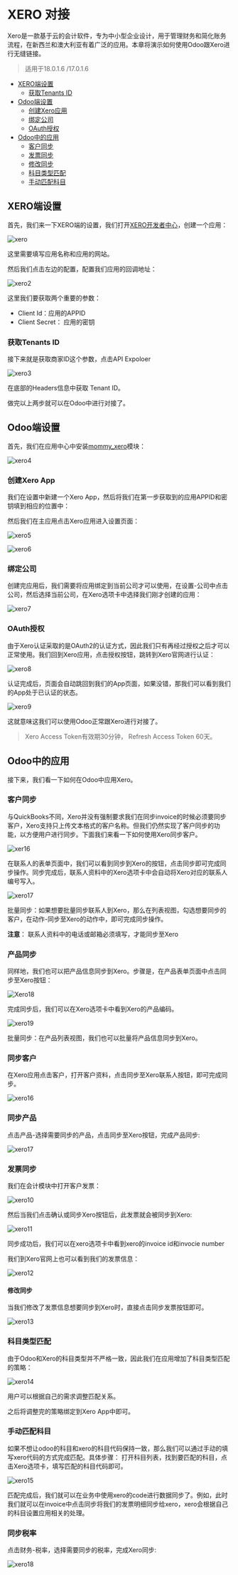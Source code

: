 # XERO 对接

Xero是一款基于云的会计软件，专为中小型企业设计，用于管理财务和简化账务流程，在新西兰和澳大利亚有着广泛的应用。本章将演示如何使用Odoo跟Xero进行无缝链接。

> 适用于18.0.1.6 /17.0.1.6

* [XERO端设置](#xero端设置)
  * [获取Tenants ID](#获取tenants-id)
* [Odoo端设置](#odoo端设置)
  * [创建Xero应用](#创建xero-app)
  * [绑定公司](#绑定公司)
  * [OAuth授权](#oauth授权)
* [Odoo中的应用](#odoo中的应用)
  * [客户同步](#客户同步)
  * [发票同步](#发票同步)
  * [修改同步](#修改同步)
  * [科目类型匹配](#科目类型匹配)
  * [手动匹配科目](#手动匹配科目)


## XERO端设置

首先，我们来一下XERO端的设置，我们打开[XERO开发者中心](https://developer.xero.com/app/manage/)，创建一个应用：

![xero](./images/xero.png)

这里需要填写应用名称和应用的网站。

然后我们点击左边的配置，配置我们应用的回调地址：

![xero2](./images/xero2.png)

这里我们要获取两个重要的参数：

* Client Id：应用的APPID
* Client Secret： 应用的密钥

### 获取Tenants ID

接下来就是获取商家ID这个参数，点击API Expoloer

![xero3](./images/xero3.png)

在底部的Headers信息中获取 Tenant ID。

做完以上两步就可以在Odoo中进行对接了。

## Odoo端设置

首先，我们在应用中心中安装[mommy_xero](https://)模块：

![xero4](./images/xero4.png)

### 创建Xero App

我们在设置中新建一个Xero App，然后将我们在第一步获取到的应用APPID和密钥填到相应的位置中：

然后我们在主应用点击Xero应用进入设置页面：

![xero5](./images/xero5.png)

![xero6](./images/xero6.png)

### 绑定公司

创建完应用后，我们需要将应用绑定到当前公司才可以使用，在设置-公司中点击公司，然后选择当前公司，在Xero选项卡中选择我们刚才创建的应用：

![xero7](./images/xero7.png)

### OAuth授权

由于Xero认证采取的是OAuth2的认证方式，因此我们只有再经过授权之后才可以正常使用。我们回到Xero应用，点击授权按钮，跳转到Xero官网进行认证：

![xero8](./images/xero8.png)

认证完成后，页面会自动跳回到我们的App页面，如果没错，那我们可以看到我们的App处于已认证的状态。

![xero9](./images/xero9.png)

这就意味这我们可以使用Odoo正常跟Xero进行对接了。

> Xero Access Token有效期30分钟， Refresh Access Token 60天。

## Odoo中的应用

接下来，我们看一下如何在Odoo中应用Xero。

### 客户同步

与QuickBooks不同，Xero并没有强制要求我们在同步invoice的时候必须要同步客户，Xero支持只上传文本格式的客户名称。但我们仍然实现了客户同步的功能，以方便用户进行同步。下面我们来看一下如何使用Xero同步客户。

![xer16](./images/xero16.png)

在联系人的表单页面中，我们可以看到同步到Xero的按钮，点击同步即可完成同步操作。同步完成后，联系人资料中的Xero选项卡中会自动将Xero对应的联系人编号写入。

![xero17](./images/Xero17.png)

批量同步：如果想要批量同步联系人到Xero，那么在列表视图，勾选想要同步的客户，在动作-同步至Xero的动作中，即可完成同步操作。

**注意**： 联系人资料中的电话或邮箱必须填写，才能同步至Xero

### 产品同步

同样地，我们也可以把产品信息同步到Xero。步骤是，在产品表单页面中点击同步至Xero按钮：

![Xero18](./images/Xero18.png)

完成同步后，我们可以在Xero选项卡中看到Xero的产品编码。

![xero19](./images/Xero19.png)

批量同步：在产品列表视图，我们也可以批量将产品信息同步到Xero。

### 同步客户

在Xero应用点击客户，打开客户资料，点击同步至Xero联系人按钮，即可完成同步。

![xero16](./images/xero16.png)

### 同步产品

点击产品-选择需要同步的产品，点击同步至Xero按钮，完成产品同步:

![xero17](./images/xero17.png)

### 发票同步

我们在会计模块中打开客户发票：

![xero10](./images/xero10.png)

然后当我们点击确认或同步Xero按钮后，此发票就会被同步到Xero:

![xero11](./images/xero11.png)

同步成功后，我们可以在xero选项卡中看到xero的invoice id和invocie number

我们到Xero官网上也可以看到我们的发票信息：

![xero12](./images/xero12.png)

#### 修改同步

当我们修改了发票信息想要同步到Xero时，直接点击同步发票按钮即可。

![xero13](./images/xero13.png)

### 科目类型匹配

由于Odoo和Xero的科目类型并不严格一致，因此我们在应用增加了科目类型匹配的策略：

![xero14](./images/xero14.png)

用户可以根据自己的需求调整匹配关系。

之后将调整完的策略绑定到Xero App中即可。

### 手动匹配科目

如果不想让odoo的科目和xero的科目代码保持一致，那么我们可以通过手动的填写xero代码的方式完成匹配。具体步骤：
打开科目列表，找到要匹配的科目，点击Xero选项卡，填写匹配的科目代码即可。

![xero15](./images/xero15.png)

匹配完成后，我们就可以在业务中使用xero的code进行数据同步了。例如，此时我们就可以在invoice中点击同步将我们的发票明细同步给xero，xero会根据自己的科目设置应用相关的处理。

### 同步税率

点击财务-税率，选择需要同步的税率，完成Xero同步:

![xero18](./images/xero18.png)
